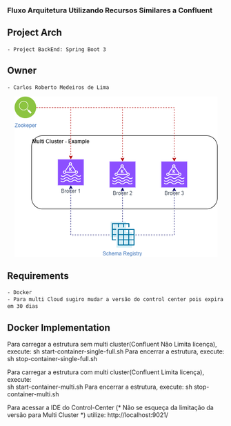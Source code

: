 ### Fluxo Arquitetura Utilizando Recursos Similares a Confluent

## Project Arch
	- Project BackEnd: Spring Boot 3

## Owner
	- Carlos Roberto Medeiros de Lima
	
<p align="center">
  <img src= "https://github.com/CarlosRobertoMedeiros/revision-arch-kafka/blob/master/arch-design/multi-cluster-example.png"/>
</p>

## Requirements
	- Docker
	- Para multi Cloud sugiro mudar a versão do control center pois expira em 30 dias

## Docker Implementation
   	
  Para carregar a estrutura sem multi cluster(Confluent Não Limita licença), execute:
    sh start-container-single-full.sh
  Para encerrar a estrutura, execute:
	sh stop-container-single-full.sh
	
  Para carregar a estrutura com multi cluster(Confluent Limita licença), execute:	
    sh start-container-multi.sh
  Para encerrar a estrutura, execute:
	sh stop-container-multi.sh
	
  Para acessar a IDE do Control-Center (* Não se esqueça da limitação da versão para Multi Cluster *)
  utilize: http://localhost:9021/ 
	
	
	

